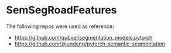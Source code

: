 # SemSegRoadFeatures

The following repos were used as reference:
- https://github.com/qubvel/segmentation_models.pytorch
- https://github.com/zijundeng/pytorch-semantic-segmentation
